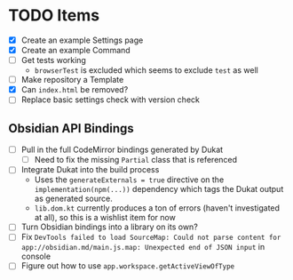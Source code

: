 # TODO Items
- [x] Create an example Settings page
- [x] Create an example Command
- [ ] Get tests working
  - `browserTest` is excluded which seems to exclude `test` as well 
- [ ] Make repository a Template
- [x] Can `index.html` be removed?
- [ ] Replace basic settings check with version check

## Obsidian API Bindings
- [ ] Pull in the full CodeMirror bindings generated by Dukat
  - [ ] Need to fix the missing `Partial` class that is referenced
- [ ] Integrate Dukat into the build process
  - Uses the `generateExternals = true` directive on the `implementation(npm(...))` dependency which tags the Dukat output as generated source.
  - `lib.dom.kt` currently produces a ton of errors (haven't investigated at all), so this is a wishlist item for now
- [ ] Turn Obsidian bindings into a library on its own?
- [ ] Fix `DevTools failed to load SourceMap: Could not parse content for app://obsidian.md/main.js.map: Unexpected end of JSON input` in console
- [ ] Figure out how to use `app.workspace.getActiveViewOfType`
